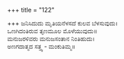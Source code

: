+++
title = "122"

+++
ಜನಿಸಿದುದು ಮೃತಿಯನೆಳಸದೆ ಕುಲವ ಬೆಳಸುವುದು।  
ಒಣಗಿದಂತಿರುವ ತೃಣಮೂಲ ಮೊಳೆಯುವುದು॥  
ಮನುಜರಳಿವರು ಮನುಜಸಂತಾನ ನಿಂತಿಹುದು।  
ಅಣಗದಾತ್ಮದ ಸತ್ತ್ವ - ಮಂಕುತಿಮ್ಮ॥  
